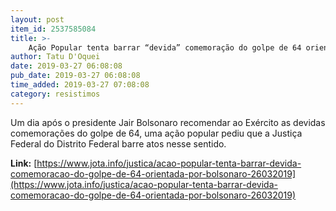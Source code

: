 ```yaml
---
layout: post
item_id: 2537585084
title: >-
    Ação Popular tenta barrar “devida” comemoração do golpe de 64 orientada por Bolsonaro
author: Tatu D'Oquei
date: 2019-03-27 06:08:08
pub_date: 2019-03-27 06:08:08
time_added: 2019-03-27 07:08:08
category: resistimos
---
```


Um dia após o presidente Jair Bolsonaro recomendar ao Exército as devidas comemorações do golpe de 64, uma ação popular pediu que a Justiça Federal do Distrito Federal barre atos nesse sentido.

**Link:** [https://www.jota.info/justica/acao-popular-tenta-barrar-devida-comemoracao-do-golpe-de-64-orientada-por-bolsonaro-26032019](https://www.jota.info/justica/acao-popular-tenta-barrar-devida-comemoracao-do-golpe-de-64-orientada-por-bolsonaro-26032019)

